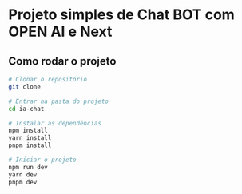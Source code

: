 # Projeto simples de Chat BOT com OPEN AI e Next

## Como rodar o projeto

```bash
# Clonar o repositório
git clone

# Entrar na pasta do projeto
cd ia-chat

# Instalar as dependências
npm install
yarn install
pnpm install

# Iniciar o projeto
npm run dev
yarn dev
pnpm dev
```
